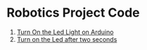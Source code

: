 # Robotics Project Code

1. [Turn On the Led Light on Arduino](program1.cpp)
2. [Turn on the Led after two seconds](program2.cpp)
